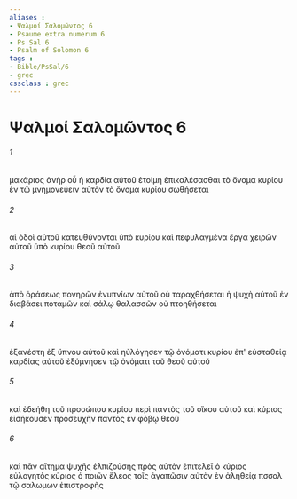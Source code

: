 ```yaml
---
aliases : 
- Ψαλμοί Σαλoμῶντος 6
- Psaume extra numerum 6
- Ps Sal 6
- Psalm of Solomon 6
tags : 
- Bible/PsSal/6
- grec
cssclass : grec
---
```


# Ψαλμοί Σαλoμῶντος 6

###### 1
μακάριος ἀνήρ οὗ ἡ καρδία αὐτοῦ ἑτοίμη ἐπικαλέσασθαι τὸ ὄνομα κυρίου ἐν τῷ μνημονεύειν αὐτὸν τὸ ὄνομα κυρίου σωθήσεται
###### 2
αἱ ὁδοὶ αὐτοῦ κατευθύνονται ὑπὸ κυρίου καὶ πεφυλαγμένα ἔργα χειρῶν αὐτοῦ ὑπὸ κυρίου θεοῦ αὐτοῦ
###### 3
ἀπὸ ὁράσεως πονηρῶν ἐνυπνίων αὐτοῦ οὐ ταραχθήσεται ἡ ψυχὴ αὐτοῦ ἐν διαβάσει ποταμῶν καὶ σάλῳ θαλασσῶν οὐ πτοηθήσεται
###### 4
ἐξανέστη ἐξ ὕπνου αὐτοῦ καὶ ηὐλόγησεν τῷ ὀνόματι κυρίου ἐπ' εὐσταθείᾳ καρδίας αὐτοῦ ἐξύμνησεν τῷ ὀνόματι τοῦ θεοῦ αὐτοῦ
###### 5
καὶ ἐδεήθη τοῦ προσώπου κυρίου περὶ παντὸς τοῦ οἴκου αὐτοῦ καὶ κύριος εἰσήκουσεν προσευχὴν παντὸς ἐν φόβῳ θεοῦ
###### 6
καὶ πᾶν αἴτημα ψυχῆς ἐλπιζούσης πρὸς αὐτὸν ἐπιτελεῖ ὁ κύριος εὐλογητὸς κύριος ὁ ποιῶν ἔλεος τοῖς ἀγαπῶσιν αὐτὸν ἐν ἀληθείᾳ πσσολ τῷ σαλωμων ἐπιστροφῆς
